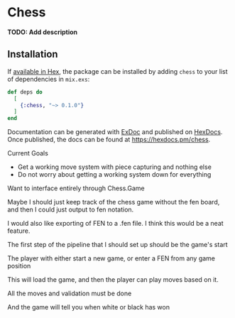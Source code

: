 # Chess

**TODO: Add description**

## Installation

If [available in Hex](https://hex.pm/docs/publish), the package can be installed
by adding `chess` to your list of dependencies in `mix.exs`:

```elixir
def deps do
  [
    {:chess, "~> 0.1.0"}
  ]
end
```

Documentation can be generated with [ExDoc](https://github.com/elixir-lang/ex_doc)
and published on [HexDocs](https://hexdocs.pm). Once published, the docs can
be found at <https://hexdocs.pm/chess>.


Current Goals

- Get a working move system with piece capturing and nothing else
- Do not worry about getting a working system down for everything 


Want to interface entirely through Chess.Game


Maybe I should just keep track of the chess game without the fen board, and then
I could just output to fen notation.


I would also like exporting of FEN to a .fen file.
I think this would be a neat feature.

The first step of the pipeline that I should set up should be the game's start

The player with either start a new game, or enter a FEN from any game position

This will load the game, and then the player can play moves based on it.

All the moves and validation must be done

And the game will tell you when white or black has won

